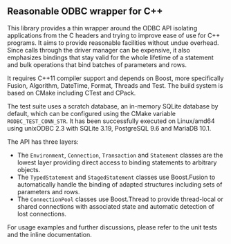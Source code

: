 Reasonable ODBC wrapper for C++
-------------------------------

This library provides a thin wrapper around the ODBC API isolating applications from the C headers and trying to improve ease of use for C++ programs. It aims to provide reasonable facilities without undue overhead. Since calls through the driver manager can be expensive, it also emphasizes bindings that stay valid for the whole lifetime of a statement and bulk operations that bind batches of parameters and rows.

It requires C++11 compiler support and depends on Boost, more specifically Fusion, Algorithm, DateTime, Format, Threads and Test. The build system is based on CMake including CTest and CPack.

The test suite uses a scratch database, an in-memory SQLite database by default, which can be configured using the CMake variable `RODBC_TEST_CONN_STR`. It has been successfully executed on Linux/amd64 using unixODBC 2.3 with SQLite 3.19, PostgreSQL 9.6 and MariaDB 10.1.

The API has three layers:
 * The `Environment`, `Connection`, `Transaction` and `Statement` classes are the lowest layer providing direct access to binding statements to arbitrary objects.
 * The `TypedStatement` and `StagedStatement` classes use Boost.Fusion to automatically handle the binding of adapted structures including sets of parameters and rows.
 * The `ConnectionPool` classes use Boost.Thread to provide thread-local or shared connections with associated state and automatic detection of lost connections.

 For usage examples and further discussions, please refer to the unit tests and the inline documentation.
